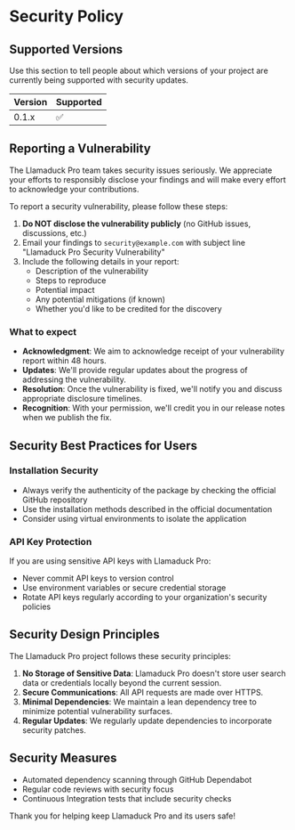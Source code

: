 # Security Policy

## Supported Versions

Use this section to tell people about which versions of your project are currently being supported with security updates.

| Version | Supported          |
| ------- | ------------------ |
| 0.1.x   | :white_check_mark: |

## Reporting a Vulnerability

The Llamaduck Pro team takes security issues seriously. We appreciate your efforts to responsibly disclose your findings and will make every effort to acknowledge your contributions.

To report a security vulnerability, please follow these steps:

1. **Do NOT disclose the vulnerability publicly** (no GitHub issues, discussions, etc.)
2. Email your findings to `security@example.com` with subject line "Llamaduck Pro Security Vulnerability"
3. Include the following details in your report:
   - Description of the vulnerability
   - Steps to reproduce
   - Potential impact
   - Any potential mitigations (if known)
   - Whether you'd like to be credited for the discovery

### What to expect

- **Acknowledgment**: We aim to acknowledge receipt of your vulnerability report within 48 hours.
- **Updates**: We'll provide regular updates about the progress of addressing the vulnerability.
- **Resolution**: Once the vulnerability is fixed, we'll notify you and discuss appropriate disclosure timelines.
- **Recognition**: With your permission, we'll credit you in our release notes when we publish the fix.

## Security Best Practices for Users

### Installation Security

- Always verify the authenticity of the package by checking the official GitHub repository
- Use the installation methods described in the official documentation
- Consider using virtual environments to isolate the application

### API Key Protection

If you are using sensitive API keys with Llamaduck Pro:

- Never commit API keys to version control
- Use environment variables or secure credential storage
- Rotate API keys regularly according to your organization's security policies

## Security Design Principles

The Llamaduck Pro project follows these security principles:

1. **No Storage of Sensitive Data**: Llamaduck Pro doesn't store user search data or credentials locally beyond the current session.
2. **Secure Communications**: All API requests are made over HTTPS.
3. **Minimal Dependencies**: We maintain a lean dependency tree to minimize potential vulnerability surfaces.
4. **Regular Updates**: We regularly update dependencies to incorporate security patches.

## Security Measures

- Automated dependency scanning through GitHub Dependabot
- Regular code reviews with security focus
- Continuous Integration tests that include security checks

Thank you for helping keep Llamaduck Pro and its users safe! 